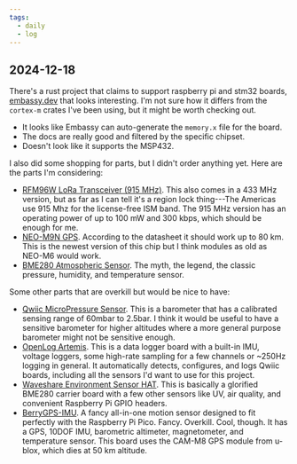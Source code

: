 ```yaml
---
tags:
  - daily
  - log
---
```

## 2024-12-18

There's a rust project that claims to support raspberry pi and stm32 boards,
[embassy.dev](https://docs.embassy.dev/embassy-stm32/git/stm32f411ve/index.html)
that looks interesting. I'm not sure how it differs from the `cortex-m` crates
I've been using, but it might be worth checking out.

- It looks like Embassy can auto-generate the `memory.x` file for the board.
- The docs are really good and filtered by the specific chipset.
- Doesn't look like it supports the MSP432.

I also did some shopping for parts, but I didn't order anything yet. Here are
the parts I'm considering:

- [RFM96W LoRa Transceiver (915 MHz)](https://www.sparkfun.com/products/12775).
  This also comes in a 433 MHz version, but as far as I can tell it's a region
  lock thing---The Americas use 915 Mhz for the license-free ISM band. The 915
  MHz version has an operating power of up to 100 mW and 300 kbps, which should
  be enough for me.
- [NEO-M9N GPS](https://www.sparkfun.com/products/18378). According to
  the datasheet it should work up to 80 km. This is the newest version of this
  chip but I think modules as old as NEO-M6 would work.
- [BME280 Atmospheric Sensor](https://www.sparkfun.com/products/15440). The
  myth, the legend, the classic pressure, humidity, and temperature sensor.

Some other parts that are overkill but would be nice to have:

- [Qwiic MicroPressure Sensor](https://www.sparkfun.com/products/16476). This is
  a barometer that has a calibrated sensing range of 60mbar to 2.5bar. I think
  it would be useful to have a sensitive barometer for higher altitudes where a
  more general purpose barometer might not be sensitive enough.
- [OpenLog Artemis](https://www.sparkfun.com/products/16832). This is a
  data logger board with a built-in IMU, voltage loggers, some high-rate
  sampling for a few channels or ~250Hz logging in general. It automatically
  detects, configures, and logs Qwiic boards, including all the sensors I'd want
  to use for this project.
- [Waveshare Environment Sensor HAT](https://www.waveshare.com/environment-sensor-hat.htm).
  This is basically a glorified BME280 carrier board with a few other sensors
  like UV, air quality, and convenient Raspberry Pi GPIO headers.
- [BerryGPS-IMU](https://ozzmaker.com/product/berrygps-imu/). A fancy all-in-one
  motion sensor designed to fit perfectly with the Raspberry Pi Pico. Fancy.
  Overkill. Cool, though. It has a GPS, 10DOF IMU, barometric altimeter,
  magnetometer, and temperature sensor. This board uses the CAM-M8 GPS module
  from u-blox, which dies at 50 km altitude.